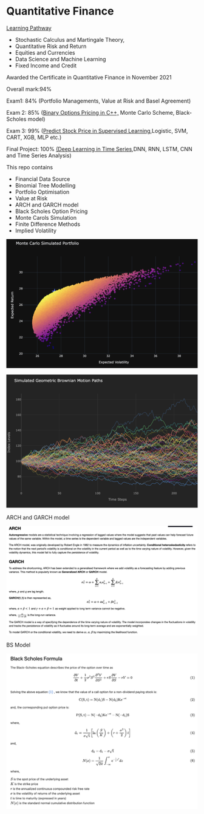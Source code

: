 # Quantitative Finance

[Learning Pathway](https://drive.google.com/file/d/1VVrbivr5M_SjE5jK4dgTPzl_di_YtSWt/view) 

* Stochastic Calculus and Martingale Theory,
* Quantitative Risk and Return
* Equities and Currencies
* Data Science and Machine Learning
* Fixed Income and Credit

Awarded the Certificate in Quantitative Finance in November 2021

Overall mark:94%

Exam1: 84% (Portfolio Managements, Value at Risk and Basel Agreement)

Exam 2: 85% ([Binary Options Pricing in C++,](https://github.com/HigherHoopern/BinaryOptionCPP) Monte Carlo Scheme, Black-Scholes model)

Exam 3: 99% ([Predict Stock Price in Supervised Learning](https://colab.research.google.com/drive/1BuGooW9LBcOfHerVXe127EzCfE39QwgI?usp=sharing),Logistic, SVM, CART, XGB, MLP etc.)

Final Project: 100% [(Deep Learning in Time Series](https://colab.research.google.com/drive/1bNg-Lj4LYac5sITTb8aTpi5QjXITrCxg?usp=sharing),DNN, RNN, LSTM, CNN and Time Series Analysis)

This repo contains

* Financial Data Source
* Binomial Tree Modelling
* Portfolio Optimisation
* Value at Risk
* ARCH and GARCH model
* Black Scholes Option Pricing
* Monte Carols Simulation
* Finite Difference Methods
* Implied Volatility

![1676835846246](image/README/1676835846246.png)

![1676836022050](image/README/1676836022050.png)

ARCH and GARCH model

![1676835912108](image/README/1676835912108.png)

BS Model

![1676835976444](image/README/1676835976444.png)

